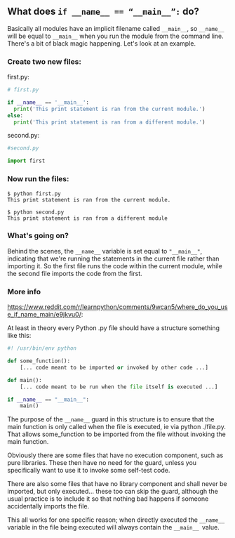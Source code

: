 ## What does `if __name__ == “__main__”:` do?

Basically all modules have an implicit filename called `__main__`, so `__name__` will be equal to `__main__` when you run the module from the command line. There's a bit of black magic happening. Let's look at an example.

### Create two new files:

first.py:
```python    
# first.py

if __name__ == '__main__':
  print('This print statement is ran from the current module.')
else:
  print('This print statement is ran from a different module.')
```

second.py:
```python
#second.py

import first
```
        
### Now run the files:

```
$ python first.py
This print statement is ran from the current module.

$ python second.py
This print statement is ran from a different module
```

### What's going on?

Behind the scenes, the `__name__` variable is set equal to `"__main__"`, indicating that we're running the statements in the current file rather than importing it. So the first file runs the code within the current module, while the second file imports the code from the first.

### More info

https://www.reddit.com/r/learnpython/comments/9wcan5/where_do_you_use_if_name_main/e9jkvu0/:

At least in theory every Python .py file should have a structure something like this:

```python
#! /usr/bin/env python

def some_function():
    [... code meant to be imported or invoked by other code ...]

def main():
    [... code meant to be run when the file itself is executed ...]

if __name__ == "__main__":
    main()
```

The purpose of the `__name__` guard in this structure is to ensure that the main function is only called when the file is executed, ie via python ./file.py. That allows some_function to be imported from the file without invoking the main function.

Obviously there are some files that have no execution component, such as pure libraries. These then have no need for the guard, unless you specifically want to use it to invoke some self-test code.

There are also some files that have no library component and shall never be imported, but only executed... these too can skip the guard, although the usual practice is to include it so that nothing bad happens if someone accidentally imports the file.

This all works for one specific reason; when directly executed the `__name__` variable in the file being executed will always contain the `__main__ `value.



